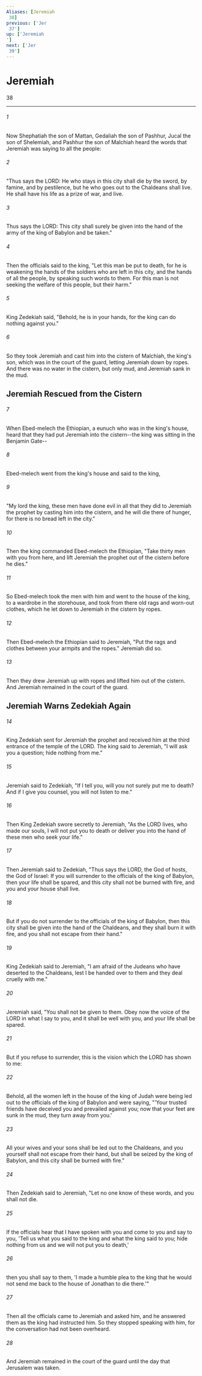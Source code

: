 ```yaml
---
Aliases: [Jeremiah 38]
previous: ['Jer 37']
up: ['Jeremiah']
next: ['Jer 39']
---
```

# Jeremiah 38

***
 

###### 1 
Now Shephatiah the son of Mattan, Gedaliah the son of Pashhur, Jucal the son of Shelemiah, and Pashhur the son of Malchiah heard the words that Jeremiah was saying to all the people:  

###### 2 
"Thus says the LORD: He who stays in this city shall die by the sword, by famine, and by pestilence, but he who goes out to the Chaldeans shall live. He shall have his life as a prize of war, and live.  

###### 3 
Thus says the LORD: This city shall surely be given into the hand of the army of the king of Babylon and be taken."  

###### 4 
Then the officials said to the king, "Let this man be put to death, for he is weakening the hands of the soldiers who are left in this city, and the hands of all the people, by speaking such words to them. For this man is not seeking the welfare of this people, but their harm."  

###### 5 
King Zedekiah said, "Behold, he is in your hands, for the king can do nothing against you."  

###### 6 
So they took Jeremiah and cast him into the cistern of Malchiah, the king's son, which was in the court of the guard, letting Jeremiah down by ropes. And there was no water in the cistern, but only mud, and Jeremiah sank in the mud.  ## Jeremiah Rescued from the Cistern  

###### 7 
When Ebed-melech the Ethiopian, a eunuch who was in the king's house, heard that they had put Jeremiah into the cistern--the king was sitting in the Benjamin Gate--  

###### 8 
Ebed-melech went from the king's house and said to the king,  

###### 9 
"My lord the king, these men have done evil in all that they did to Jeremiah the prophet by casting him into the cistern, and he will die there of hunger, for there is no bread left in the city."  

###### 10 
Then the king commanded Ebed-melech the Ethiopian, "Take thirty men with you from here, and lift Jeremiah the prophet out of the cistern before he dies."  

###### 11 
So Ebed-melech took the men with him and went to the house of the king, to a wardrobe in the storehouse, and took from there old rags and worn-out clothes, which he let down to Jeremiah in the cistern by ropes.  

###### 12 
Then Ebed-melech the Ethiopian said to Jeremiah, "Put the rags and clothes between your armpits and the ropes." Jeremiah did so.  

###### 13 
Then they drew Jeremiah up with ropes and lifted him out of the cistern. And Jeremiah remained in the court of the guard.  ## Jeremiah Warns Zedekiah Again  

###### 14 
King Zedekiah sent for Jeremiah the prophet and received him at the third entrance of the temple of the LORD. The king said to Jeremiah, "I will ask you a question; hide nothing from me."  

###### 15 
Jeremiah said to Zedekiah, "If I tell you, will you not surely put me to death? And if I give you counsel, you will not listen to me."  

###### 16 
Then King Zedekiah swore secretly to Jeremiah, "As the LORD lives, who made our souls, I will not put you to death or deliver you into the hand of these men who seek your life."  

###### 17 
Then Jeremiah said to Zedekiah, "Thus says the LORD, the God of hosts, the God of Israel: If you will surrender to the officials of the king of Babylon, then your life shall be spared, and this city shall not be burned with fire, and you and your house shall live.  

###### 18 
But if you do not surrender to the officials of the king of Babylon, then this city shall be given into the hand of the Chaldeans, and they shall burn it with fire, and you shall not escape from their hand."  

###### 19 
King Zedekiah said to Jeremiah, "I am afraid of the Judeans who have deserted to the Chaldeans, lest I be handed over to them and they deal cruelly with me."  

###### 20 
Jeremiah said, "You shall not be given to them. Obey now the voice of the LORD in what I say to you, and it shall be well with you, and your life shall be spared.  

###### 21 
But if you refuse to surrender, this is the vision which the LORD has shown to me:  

###### 22 
Behold, all the women left in the house of the king of Judah were being led out to the officials of the king of Babylon and were saying, "'Your trusted friends have deceived you  and prevailed against you;  now that your feet are sunk in the mud,  they turn away from you.'  

###### 23 
All your wives and your sons shall be led out to the Chaldeans, and you yourself shall not escape from their hand, but shall be seized by the king of Babylon, and this city shall be burned with fire."  

###### 24 
Then Zedekiah said to Jeremiah, "Let no one know of these words, and you shall not die.  

###### 25 
If the officials hear that I have spoken with you and come to you and say to you, 'Tell us what you said to the king and what the king said to you; hide nothing from us and we will not put you to death,'  

###### 26 
then you shall say to them, 'I made a humble plea to the king that he would not send me back to the house of Jonathan to die there.'"  

###### 27 
Then all the officials came to Jeremiah and asked him, and he answered them as the king had instructed him. So they stopped speaking with him, for the conversation had not been overheard.  

###### 28 
And Jeremiah remained in the court of the guard until the day that Jerusalem was taken.
